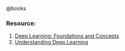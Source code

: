 @books

### Resource:
1. [Deep Learning: Foundations and Concepts](https://www.amazon.com/Deep-Learning-Foundations-Christopher-Bishop/dp/3031454677)
2. [Understanding Deep Learning](https://udlbook.github.io/udlbook/)

